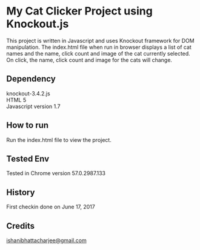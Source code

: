 # My Cat Clicker Project using Knockout.js

This project is written in Javascript and uses Knockout framework for DOM manipulation. The index.html file when run in browser displays a list of cat names and the name, click count and image of the cat currently selected. On click,  the name, click count and image for the cats will change.

## Dependency

knockout-3.4.2.js<br />
HTML 5<br />
Javascript version 1.7<br />


## How to run

Run the index.html file to view the project.

## Tested Env

Tested in Chrome version 57.0.2987.133

## History

First checkin done on June 17, 2017

## Credits

ishanibhattacharjee@gmail.com